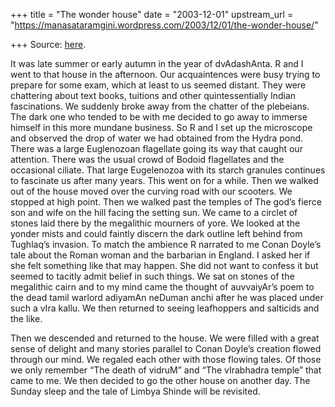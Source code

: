 +++
title = "The wonder house"
date = "2003-12-01"
upstream_url = "https://manasataramgini.wordpress.com/2003/12/01/the-wonder-house/"

+++
Source: [here](https://manasataramgini.wordpress.com/2003/12/01/the-wonder-house/).

It was late summer or early autumn in the year of dvAdashAnta. R and I went to that house in the afternoon. Our acquaintences were busy trying to prepare for some exam, which at least to us seemed distant. They were chattering about text books, tuitions and other quintessentially Indian fascinations. We suddenly broke away from the chatter of the plebeians. The dark one who tended to be with me decided to go away to immerse himself in this more mundane business. So R and I set up the microscope and observed the drop of water we had obtained from the Hydra pond. There was a large Euglenozoan flagellate going its way that caught our attention. There was the usual crowd of Bodoid flagellates and the occasional ciliate. That large Eugelenozoa with its starch granules continues to fascinate us after many years. This went on for a while. Then we walked out of the house moved over the curving road with our scooters. We stopped at high point. Then we walked past the temples of The god’s fierce son and wife on the hill facing the setting sun. We came to a circlet of stones laid there by the megalithic mourners of yore. We looked at the yonder mists and could faintly discern the dark outline left behind from Tughlaq’s invasion. To match the ambience R narrated to me Conan Doyle’s tale about the Roman woman and the barbarian in England. I asked her if she felt something like that may happen. She did not want to confess it but seemed to tacitly admit belief in such things. We sat on stones of the megalithic cairn and to my mind came the thought of auvvaiyAr’s poem to the dead tamil warlord adiyamAn neDuman anchi after he was placed under such a vIra kallu. We then returned to seeing leafhoppers and salticids and the like.

Then we descended and returned to the house. We were filled with a great sense of delight and many stories parallel to Conan Doyle’s creation flowed through our mind. We regaled each other with those flowing tales. Of those we only remember “The death of vidruM” and “The vIrabhadra temple” that came to me. We then decided to go the other house on another day. The Sunday sleep and the tale of Limbya Shinde will be revisited.

